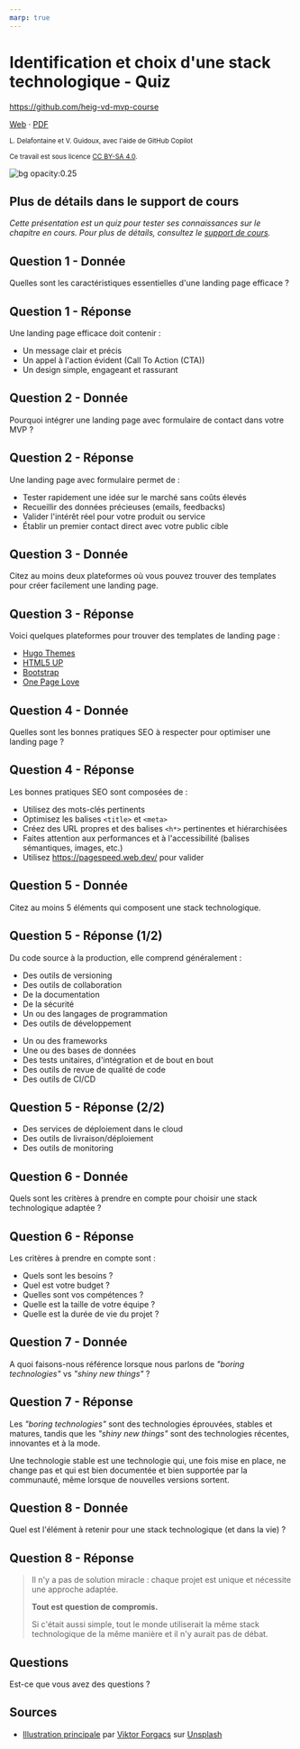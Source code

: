 ```yaml
---
marp: true
---
```


<!--
theme: gaia
size: 16:9
paginate: true
author: L. Delafontaine et V. Guidoux, avec l'aide de GitHub Copilot
title: HEIG-VD MVP Course - Identification et choix d'une stack technologique - Quiz
description: Quiz sur le chapitre Identification et choix d'une stack technologique pour le cours MVP à la HEIG-VD, Suisse
url: https://heig-vd-mvp-course.github.io/heig-vd-mvp-course/07-cours-identification-et-choix-dune-stack-technologique/03-quiz/index.html
header: "**Identification et choix d'une stack technologique - Quiz**"
footer: "**HEIG-VD** - MVP Course 2024-2025 - CC BY-SA 4.0"
style: |
    :root {
        --color-background: #fff;
        --color-foreground: #333;
        --color-highlight: #f96;
        --color-dimmed: #888;
        --color-headings: #7d8ca3;
    }
    blockquote {
        font-style: italic;
    }
    table {
        width: 100%;
    }
    h1, h2, h3, h4, h5, h6 {
        color: var(--color-headings);
    }
    h2, h3, h4, h5, h6 {
        font-size: 1.5rem;
    }
    h1 a:link, h2 a:link, h3 a:link, h4 a:link, h5 a:link, h6 a:link {
        text-decoration: none;
    }
    section:not(.lead) > p, blockquote {
        text-align: justify;
    }
    section:has(h1) {
        padding: 50px;
    }
    section:has(h1) > header {
        display: none;
    }
    section > header {
        font-size: 50%;
    }
    .two-columns {
        display: grid;
        grid-template-columns: 1fr 1fr;
        gap: 1rem;
    }
headingDivider: 6
-->

# Identification et choix d'une stack technologique - Quiz

<!--
_class: lead
_paginate: false
-->

<https://github.com/heig-vd-mvp-course>

[Web][web] · [PDF][pdf]

<small>L. Delafontaine et V. Guidoux, avec l'aide de GitHub Copilot</small>

<small>Ce travail est sous licence [CC BY-SA 4.0][license].</small>

![bg opacity:0.25][illustration-principale]

## Plus de détails dans le support de cours

<!-- _class: lead -->

_Cette présentation est un quiz pour tester ses connaissances sur le chapitre en
cours. Pour plus de détails, consultez le [support de cours][course-material]._

## Question 1 - Donnée

Quelles sont les caractéristiques essentielles d'une landing page efficace ?

## Question 1 - Réponse

Une landing page efficace doit contenir :

- Un message clair et précis
- Un appel à l'action évident (Call To Action (CTA))
- Un design simple, engageant et rassurant

## Question 2 - Donnée

Pourquoi intégrer une landing page avec formulaire de contact dans votre MVP ?

## Question 2 - Réponse

Une landing page avec formulaire permet de :

- Tester rapidement une idée sur le marché sans coûts élevés
- Recueillir des données précieuses (emails, feedbacks)
- Valider l'intérêt réel pour votre produit ou service
- Établir un premier contact direct avec votre public cible

## Question 3 - Donnée

Citez au moins deux plateformes où vous pouvez trouver des templates pour créer
facilement une landing page.

## Question 3 - Réponse

Voici quelques plateformes pour trouver des templates de landing page :

- [Hugo Themes](https://themes.gohugo.io/)
- [HTML5 UP](https://html5up.net/)
- [Bootstrap](https://getbootstrap.com/docs/examples/)
- [One Page Love](https://onepagelove.com/)

## Question 4 - Donnée

Quelles sont les bonnes pratiques SEO à respecter pour optimiser une landing
page ?

## Question 4 - Réponse

Les bonnes pratiques SEO sont composées de :

- Utilisez des mots-clés pertinents
- Optimisez les balises `<title>` et `<meta>`
- Créez des URL propres et des balises `<h*>` pertinentes et hiérarchisées
- Faites attention aux performances et à l'accessibilité (balises sémantiques,
  images, etc.)
- Utilisez <https://pagespeed.web.dev/> pour valider

## Question 5 - Donnée

Citez au moins 5 éléments qui composent une stack technologique.

## Question 5 - Réponse (1/2)

Du code source à la production, elle comprend généralement :

<div class="two-columns">
<div>

- Des outils de versioning
- Des outils de collaboration
- De la documentation
- De la sécurité
- Un ou des langages de programmation
- Des outils de développement

</div>
<div>

- Un ou des frameworks
- Une ou des bases de données
- Des tests unitaires, d'intégration et de bout en bout
- Des outils de revue de qualité de code
- Des outils de CI/CD

</div>
</div>

## Question 5 - Réponse (2/2)

<div class="two-columns">
<div>

- Des services de déploiement dans le cloud
- Des outils de livraison/déploiement
- Des outils de monitoring

</div>
</div>

## Question 6 - Donnée

Quels sont les critères à prendre en compte pour choisir une stack technologique
adaptée ?

## Question 6 - Réponse

Les critères à prendre en compte sont :

- Quels sont les besoins ?
- Quel est votre budget ?
- Quelles sont vos compétences ?
- Quelle est la taille de votre équipe ?
- Quelle est la durée de vie du projet ?

## Question 7 - Donnée

A quoi faisons-nous référence lorsque nous parlons de _"boring technologies"_ vs
_"shiny new things"_ ?

## Question 7 - Réponse

Les _"boring technologies"_ sont des technologies éprouvées, stables et matures,
tandis que les _"shiny new things"_ sont des technologies récentes, innovantes
et à la mode.

Une technologie stable est une technologie qui, une fois mise en place, ne
change pas et qui est bien documentée et bien supportée par la communauté, même
lorsque de nouvelles versions sortent.

## Question 8 - Donnée

Quel est l'élément à retenir pour une stack technologique (et dans la vie) ?

## Question 8 - Réponse

> Il n'y a pas de solution miracle : chaque projet est unique et nécessite une
> approche adaptée.
>
> **Tout est question de compromis.**
>
> Si c'était aussi simple, tout le monde utiliserait la même stack technologique
> de la même manière et il n'y aurait pas de débat.

## Questions

<!-- _class: lead -->

Est-ce que vous avez des questions ?

## Sources

- [Illustration principale][illustration-principale] par
  [Viktor Forgacs](https://unsplash.com/@sonance) sur
  [Unsplash](https://unsplash.com/photos/green-grass-field-with-trees-and-a-black-and-white-cross--0rQ6AbnqeQ)

<!-- URLs -->

[web]:
	https://heig-vd-mvp-course.github.io/heig-vd-mvp-course/07-cours-identification-et-choix-dune-stack-technologique/01-presentation/
[pdf]:
	https://heig-vd-mvp-course.github.io/heig-vd-mvp-course/07-cours-identification-et-choix-dune-stack-technologique/01-presentation/07-cours-identification-et-choix-dune-stack-technologique-presentation.pdf
[course-material]:
	https://github.com/heig-vd-mvp-course/heig-vd-mvp-course/blob/main/07-cours-identification-et-choix-dune-stack-technologique/02-support-de-cours/README.md
[license]:
	https://github.com/heig-vd-mvp-course/heig-vd-mvp-course/blob/main/LICENSE.md

<!-- Illustrations -->

[illustration-principale]:
	https://images.unsplash.com/photo-1613396276557-57ba407006f9?fit=crop&h=720
